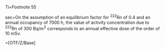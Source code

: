 Ti=Footnote 55

sec=On the assumption of an equilibrium factor for <sup>222</sup>Rn of 0.4 and an annual occupancy of 7000 h, the value of activity concentration due to <sup>222</sup>Rn of 300 Bq/m<sup>3</sup>  corresponds to an annual effective dose of the order of 10 mSv.

=[OTF/Z/Base]
